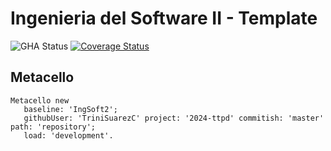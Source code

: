 # Ingenieria del Software II - Template

![GHA Status](https://github.com/uca-argentina/2024-ttpd/actions/workflows/GHA.yml/badge.svg)
[![Coverage Status](https://coveralls.io/repos/github/uca-argentina/2024-ttpd/badge.svg?branch=master)](https://coveralls.io/github/uca-argentina/2024-ttpd?branch=master)

## Metacello

```smalltalk
Metacello new
   baseline: 'IngSoft2';
   githubUser: 'TriniSuarezC' project: '2024-ttpd' commitish: 'master' path: 'repository';
   load: 'development'.
```
